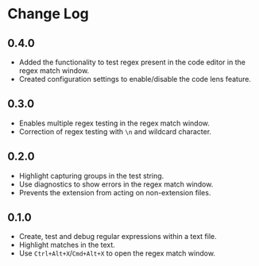 # Change Log

## 0.4.0

- Added the functionality to test regex present in the code editor in the regex match window.
- Created configuration settings to enable/disable the code lens feature.

## 0.3.0

- Enables multiple regex testing in the regex match window.
- Correction of regex testing with `\n` and wildcard character.

## 0.2.0

- Highlight capturing groups in the test string.
- Use diagnostics to show errors in the regex match window.
- Prevents the extension from acting on non-extension files.

## 0.1.0

- Create, test and debug regular expressions within a text file.
- Highlight matches in the text.
- Use `Ctrl+Alt+X`/`Cmd+Alt+X` to open the regex match window.
